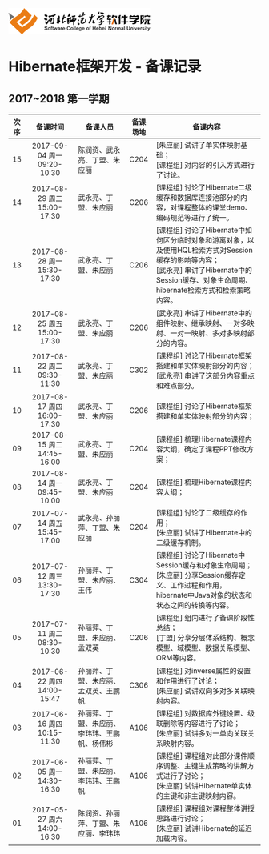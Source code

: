 ﻿![河北师范大学软件学院](../image/logo.png)

# Hibernate框架开发 - 备课记录

## 2017~2018 第一学期

|次序| 备课时间                   | 备课人员                | 备课场地 | 备课内容 |
|:---:|:-------------------------:|------------------------|:-------:|---------|
|15|2017-09-04 周一 09:20-10:30|陈润资、武永亮、丁盟、朱应丽|C204|[朱应丽] 试讲了单实体映射基础；<br/>[课程组] 对内容的引入方式进行了讨论。
|14|2017-08-29 周二 15:00-17:30|武永亮、丁盟、朱应丽|C206|[课程组] 讨论了Hibernate二级缓存和数据库连接池部分的内容，对课程整体的课堂demo、编码规范等进行了统一。|
|13|2017-08-28 周一 15:30-17:30|武永亮、丁盟、朱应丽|C206|[课程组] 讨论了Hibernate中如何区分临时对象和游离对象，以及使用HQL检索方式对Session缓存的影响等内容；<br/>[武永亮] 串讲了Hibernate中的Session缓存、对象生命周期、hibernate检索方式和检索策略内容。|
|12|2017-08-25 周五 15:00-17:30|武永亮、丁盟、朱应丽|C206|[武永亮] 串讲了Hibernate中的组件映射、继承映射、一对多映射、一对一映射、多对多映射部分的内容。|
|11|2017-08-22 周二 09:30-11:30|武永亮、丁盟、朱应丽|C302|[课程组] 讨论了Hibernate框架搭建和单实体映射部分的内容；<br/>[武永亮] 串讲了这部分内容重点和难点部分。|
|10|2017-08-17 周四 16:00-17:30|武永亮、丁盟、朱应丽|C206|[课程组] 讨论了Hibernate框架搭建和单实体映射部分的内容；|
|09|2017-08-15 周二 14:45-16:00|武永亮、丁盟、朱应丽|C204|[课程组] 梳理Hibernate课程内容大纲，确定了课程PPT修改方案；|
|08|2017-08-14 周一 09:45-10:00|武永亮、丁盟、朱应丽|C204|[课程组] 梳理Hibernate课程内容大纲；|
|07|2017-07-14 周五 15:45-17:00|武永亮、孙丽萍、丁盟、朱应丽|C204|[课程组] 讨论了二级缓存的作用；<br/>[朱应丽] 试讲了Hibernate中的二级缓存机制。|
|06|2017-07-12 周三 13:30-17:30|孙丽萍、丁盟、朱应丽、王伟|C304|[课程组] 讨论了Hibernate中Session缓存和对象生命周期；<br/>[朱应丽] 分享Session缓存定义、工作过程和作用，hibernate中Java对象的状态和状态之间的转换等内容。|
|05|2017-07-11 周二 08:30-10:30|孙丽萍、丁盟、朱应丽、孟双英|C206|[课程组] 组内进行了备课阶段性总结；<br/>[丁盟] 分享分层体系结构、概念模型、域模型、数据关系模型、ORM等内容。|
|04|2017-06-22 周四 14:00-15:47|孙丽萍、丁盟、朱应丽、孟双英、王鹏帆|C306|[课程组] 对inverse属性的设置和作用进行了讨论；<br/>[朱应丽] 试讲双向多对多关联映射内容。|
|03|2017-06-16 周四 10:15-11:30|孙丽萍、丁盟、朱应丽、李玮玮、王鹏帆、杨伟彬|A106|[课程组] 对数据库外键设置、级联删除等内容进行了讨论；<br/>[朱应丽] 试讲多对一单向关联关系映射内容。|
|02|2017-06-05 周一 14:30-16:30|孙丽萍、丁盟、朱应丽、李玮玮、王鹏帆|A106|[课程组] 课程组对此部分课件顺序调整、主键生成策略的讲解方式进行了讨论；<br/>[朱应丽] 试讲Hibernate单实体的主键和非主键映射内容。|
|01|2017-05-27 周六 14:00-16:30|陈润资、孙丽萍、丁盟、朱应丽、李玮玮|A106|[课程组] 课程组对课程整体讲授思路进行讨论； <br/>[朱应丽] 试讲Hibernate的延迟加载内容。|

